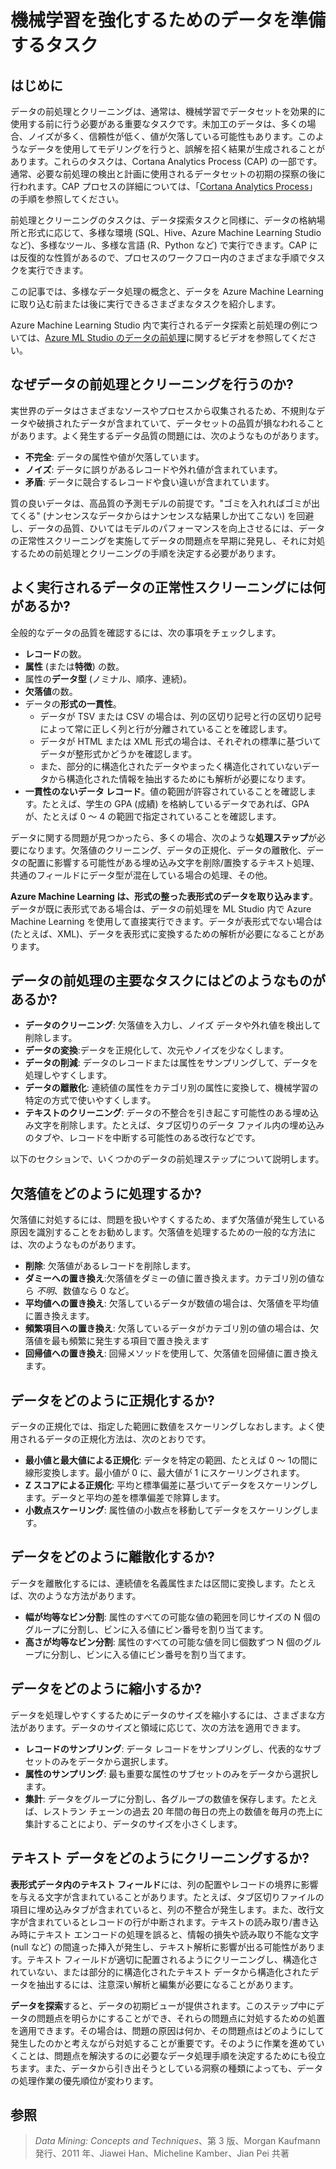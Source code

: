 <properties
	pageTitle="機械学習を強化するためのデータを準備するタスク | Microsoft Azure"
	description="データの前処理とクリーンアップを行って機械学習の準備を整えます。"
	services="machine-learning"
	documentationCenter=""
	authors="bradsev"
	manager="paulettm"
	editor="cgronlun" />

<tags
	ms.service="machine-learning"
	ms.workload="data-services"
	ms.tgt_pltfrm="na"
	ms.devlang="na"
	ms.topic="article"
	ms.date="02/08/2016"
	ms.author="bradsev" />


# 機械学習を強化するためのデータを準備するタスク

## はじめに
データの前処理とクリーニングは、通常は、機械学習でデータセットを効果的に使用する前に行う必要がある重要なタスクです。未加工のデータは、多くの場合、ノイズが多く、信頼性が低く、値が欠落している可能性もあります。このようなデータを使用してモデリングを行うと、誤解を招く結果が生成されることがあります。これらのタスクは、Cortana Analytics Process (CAP) の一部です。通常、必要な前処理の検出と計画に使用されるデータセットの初期の探察の後に行われます。CAP プロセスの詳細については、「[Cortana Analytics Process](cortana-analytics-process.md)」の手順を参照してください。

前処理とクリーニングのタスクは、データ探索タスクと同様に、データの格納場所と形式に応じて、多様な環境 (SQL、Hive、Azure Machine Learning Studio など)、多様なツール、多様な言語 (R、Python など) で実行できます。CAP には反復的な性質があるので、プロセスのワークフロー内のさまざまな手順でタスクを実行できます。

この記事では、多様なデータ処理の概念と、データを Azure Machine Learning に取り込む前または後に実行できるさまざまなタスクを紹介します。

Azure Machine Learning Studio 内で実行されるデータ探索と前処理の例については、[Azure ML Studio のデータの前処理](https://azure.microsoft.com/documentation/videos/preprocessing-data-in-azure-ml-studio/)に関するビデオを参照してください。


## なぜデータの前処理とクリーニングを行うのか?

実世界のデータはさまざまなソースやプロセスから収集されるため、不規則なデータや破損されたデータが含まれていて、データセットの品質が損なわれることがあります。よく発生するデータ品質の問題には、次のようなものがあります。

* **不完全**: データの属性や値が欠落しています。
* **ノイズ**: データに誤りがあるレコードや外れ値が含まれています。
* **矛盾**: データに競合するレコードや食い違いが含まれています。

質の良いデータは、高品質の予測モデルの前提です。"ゴミを入れればゴミが出てくる" (ナンセンスなデータからはナンセンスな結果しか出てこない) を回避し、データの品質、ひいてはモデルのパフォーマンスを向上させるには、データの正常性スクリーニングを実施してデータの問題点を早期に発見し、それに対処するための前処理とクリーニングの手順を決定する必要があります。

## よく実行されるデータの正常性スクリーニングには何があるか?

全般的なデータの品質を確認するには、次の事項をチェックします。

* **レコード**の数。
* **属性** (または**特徴**) の数。
* 属性の**データ型** (ノミナル、順序、連続)。
* **欠落値**の数。
* データの**形式の一貫性**。 
	* データが TSV または CSV の場合は、列の区切り記号と行の区切り記号によって常に正しく列と行が分離されていることを確認します。 
	* データが HTML または XML 形式の場合は、それぞれの標準に基づいてデータが整形式かどうかを確認します。 
	* また、部分的に構造化されたデータやまったく構造化されていないデータから構造化された情報を抽出するためにも解析が必要になります。
* **一貫性のないデータ レコード**。値の範囲が許容されていることを確認します。たとえば、学生の GPA (成績) を格納しているデータであれば、GPA が、たとえば 0 ～ 4 の範囲で指定されていることを確認します。

データに関する問題が見つかったら、多くの場合、次のような**処理ステップ**が必要になります。欠落値のクリーニング、データの正規化、データの離散化、データの配置に影響する可能性がある埋め込み文字を削除/置換するテキスト処理、共通のフィールドにデータ型が混在している場合の処理、その他。

**Azure Machine Learning は、形式の整った表形式のデータを取り込みます**。データが既に表形式である場合は、データの前処理を ML Studio 内で Azure Machine Learning を使用して直接実行できます。データが表形式でない場合は (たとえば、XML)、データを表形式に変換するための解析が必要になることがあります。

## データの前処理の主要なタスクにはどのようなものがあるか?

* **データのクリーニング**: 欠落値を入力し、ノイズ データや外れ値を検出して削除します。
* **データの変換**:データを正規化して、次元やノイズを少なくします。
* **データの削減**: データのレコードまたは属性をサンプリングして、データを処理しやすくします。
* **データの離散化**: 連続値の属性をカテゴリ別の属性に変換して、機械学習の特定の方式で使いやすくします。
* **テキストのクリーニング**: データの不整合を引き起こす可能性のある埋め込み文字を削除します。たとえば、タブ区切りのデータ ファイル内の埋め込みのタブや、レコードを中断する可能性のある改行などです。

以下のセクションで、いくつかのデータの前処理ステップについて説明します。

## 欠落値をどのように処理するか?

欠落値に対処するには、問題を扱いやすくするため、まず欠落値が発生している原因を識別することをお勧めします。欠落値を処理するための一般的な方法には、次のようなものがあります。

* **削除**: 欠落値があるレコードを削除します。
* **ダミーへの置き換え**:欠落値をダミーの値に置き換えます。カテゴリ別の値なら _不明_、数値なら 0 など。
* **平均値への置き換え**: 欠落しているデータが数値の場合は、欠落値を平均値に置き換えます。
* **頻繁項目への置き換え**: 欠落しているデータがカテゴリ別の値の場合は、欠落値を最も頻繁に発生する項目で置き換えます
* **回帰値への置き換え**: 回帰メソッドを使用して、欠落値を回帰値に置き換えます。  

## データをどのように正規化するか?

データの正規化では、指定した範囲に数値をスケーリングしなおします。よく使用されるデータの正規化方法は、次のとおりです。

* **最小値と最大値による正規化**: データを特定の範囲、たとえば 0 ～ 1の間に線形変換します。最小値が 0 に、最大値が 1 にスケーリングされます。
* **Z スコアによる正規化**: 平均と標準偏差に基づいてデータをスケーリングします。データと平均の差を標準偏差で除算します。
* **小数点スケーリング**: 属性値の小数点を移動してデータをスケーリングします。  

## データをどのように離散化するか?

データを離散化するには、連続値を名義属性または区間に変換します。たとえば、次のような方法があります。

* **幅が均等なビン分割**: 属性のすべての可能な値の範囲を同じサイズの N 個のグループに分割し、ビンに入る値にビン番号を割り当てます。
* **高さが均等なビン分割**: 属性のすべての可能な値を同じ個数ずつ N 個のグループに分割し、ビンに入る値にビン番号を割り当てます。  

## データをどのように縮小するか? 

データを処理しやすくするためにデータのサイズを縮小するには、さまざまな方法があります。データのサイズと領域に応じて、次の方法を適用できます。

* **レコードのサンプリング**: データ レコードをサンプリングし、代表的なサブセットのみをデータから選択します。
* **属性のサンプリング**: 最も重要な属性のサブセットのみをデータから選択します。  
* **集計**: データをグループに分割し、各グループの数値を保存します。たとえば、レストラン チェーンの過去 20 年間の毎日の売上の数値を毎月の売上に集計することにより、データのサイズを小さくします。  

## テキスト データをどのようにクリーニングするか?

**表形式データ内のテキスト フィールド**には、列の配置やレコードの境界に影響を与える文字が含まれていることがあります。たとえば、タブ区切りファイルの項目に埋め込みタブが含まれていると、列の不整合が発生します。また、改行文字が含まれているとレコードの行が中断されます。テキストの読み取り/書き込み時にテキスト エンコードの処理を誤ると、情報の損失や読み取り不能な文字 (null など) の間違った挿入が発生し、テキスト解析に影響が出る可能性があります。テキスト フィールドが適切に配置されるようにクリーニングし、構造化されていない、または部分的に構造化されたテキスト データから構造化されたデータを抽出するには、注意深い解析と編集が必要になることがあります。

**データを探索**すると、データの初期ビューが提供されます。このステップ中にデータの問題点を明らかにすることができ、それらの問題点に対処するための処置を適用できます。その場合は、問題の原因は何か、その問題点はどのようにして発生したのかと考えながら対処することが重要です。そのように作業を進めていくことは、問題点を解決するのに必要なデータ処理手順を決定するためにも役立ちます。また、データから引き出そうとしている洞察の種類によっても、データの処理作業の優先順位が変わります。

## 参照

>*Data Mining: Concepts and Techniques*、第 3 版、Morgan Kaufmann 発行、2011 年、Jiawei Han、Micheline Kamber、Jian Pei 共著
 

<!---HONumber=AcomDC_0211_2016-->